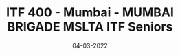 ---
title: ITF 400 - Mumbai  - MUMBAI BRIGADE MSLTA ITF Seniors
date:  04-03-2022  
to_date: 09-03-2022
link: https://www.itftennis.com/en/tournament/400-mumbai-brigade-mslta/ind/2022/s-s400-ind-11a-2022/
image: ITFSeniors.jpg
---